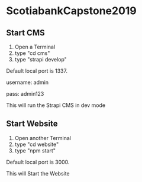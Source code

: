 # ScotiabankCapstone2019

## Start CMS
1. Open a Terminal
2. type "cd cms"
3. type "strapi develop"

Default local port is 1337.

username: admin

pass: admin123

This will run the Strapi CMS in dev mode

## Start Website
1. Open another Terminal
2. type "cd website"
3. type "npm start"

Default local port is 3000.

This will Start the Website
